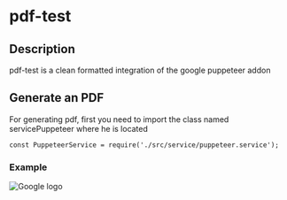 # pdf-test

## Description

pdf-test is a clean formatted integration of the google puppeteer addon

## Generate an PDF

For generating pdf, first you need to import the class named servicePuppeteer where he is located

`const PuppeteerService = require('./src/service/puppeteer.service');`

### Example

![Google logo](https://carbon.now.sh/6090040e-fec7-4d72-beef-14aea518d2a9 "google logo")
